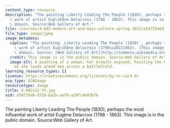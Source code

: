 ```yaml
---
content_type: resource
description: "The painting Liberty Leading The People (1830), perhaps the most influential\
  \ work of artist Eug\xE8ne Delacroix (1798 - 1863). This image is in the public\
  \ domain. Source:Web Gallery of Art."
file: /courses/4-602-modern-art-and-mass-culture-spring-2012/e54719a6d726ba2baa70a28fc4b43bfb_4-602s12-th.jpg
file_type: image/jpeg
image_metadata:
  caption: "The painting _Liberty Leading The People (1830)_, perhaps the most influential\
    \ work of artist Eug\xE8ne Delacroix (1798\u20131863). (This image is in the public\
    \ domain. Source: [Web Gallery of Art](http://commons.wikimedia.org/wiki/File:Eug%C3%A8ne_Delacroix_-_Liberty_Leading_the_People_%2828th_July_1830%29_-_WGA6177.jpg).)"
  credit: This image is in the public domain. Source:Web Gallery of Art.
  image-alt: A painting of a woman, her breasts exposed, hoisting the French flag
    as she leads armed men across a battlefield.
learning_resource_types: []
license: https://creativecommons.org/licenses/by-nc-sa/4.0/
ocw_type: OCWImage
resourcetype: Image
title: 4-602s12-th.jpg
uid: e54719a6-d726-ba2b-aa70-a28fc4b43bfb
---
```

The painting Liberty Leading The People (1830), perhaps the most influential work of artist Eugène Delacroix (1798 - 1863). This image is in the public domain. Source:Web Gallery of Art.